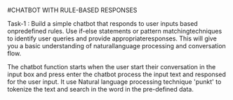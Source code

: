 #CHATBOT WITH RULE-BASED RESPONSES

Task-1 : Build a simple chatbot that responds to user inputs based onpredefined rules. Use if-else statements or pattern matchingtechniques to identify user queries and provide appropriateresponses. This will give you a basic understanding of naturallanguage processing and conversation flow.

The chatbot function starts when the user start their conversation in the input box and press enter the chatbot process the input text and responsed for the user input.
It use Natural language processing technique 'punkt' to tokenize the text and search in the word in the pre-defined data.
